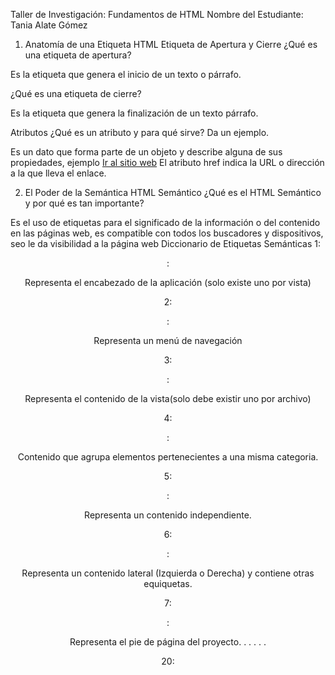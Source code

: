Taller de Investigación: Fundamentos de HTML
Nombre del Estudiante: Tania Alate Gómez

1. Anatomía de una Etiqueta HTML
Etiqueta de Apertura y Cierre
¿Qué es una etiqueta de apertura?

Es la etiqueta que genera el inicio de un texto o párrafo.

¿Qué es una etiqueta de cierre?

Es la etiqueta que genera la finalización de un texto párrafo.

Atributos
¿Qué es un atributo y para qué sirve? Da un ejemplo.

Es un dato que forma parte de un objeto y describe alguna de sus propiedades, ejemplo <a href="https://www.avianca.com/">Ir al sitio web</a> El atributo href indica la URL o dirección a la que lleva el enlace.


2. El Poder de la Semántica
HTML Semántico
¿Qué es el HTML Semántico y por qué es tan importante?

Es el uso de etiquetas para el significado de la información  o del contenido en las páginas web, es compatible con todos los buscadores y dispositivos,  seo  le da visibilidad a la página web
Diccionario de Etiquetas Semánticas
1: <header>:

 Representa el encabezado de la aplicación (solo existe uno por vista)

2: <nav>:

Representa un menú de navegación

3: <main>:

Representa el contenido de la vista(solo debe existir uno por archivo)

4: <section>:

Contenido que agrupa elementos pertenecientes a una misma categoria.

5: <article>:

Representa un contenido independiente.

6: <aside>:

Representa un contenido lateral  (Izquierda o Derecha) y contiene otras equiquetas.
 
7: <footer>:

Representa el pie de página del proyecto.
.
.
.
.
.

20: 
